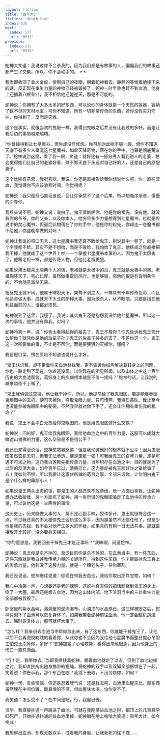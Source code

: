 ```yaml
---
layout: fiction
title: "百年大计"
fiction: "death_bus"
index: 536
next:
  index: 537
  url: "0537"
previous:
  index: 535
  url: "0535"
---
```

蛇神大笑道：我说过你不会杀我的，因为我们都是有故事的人，偏偏我们的故事还都产生了交集，所以，你不会动手的。 ≥ ≤

我当即收回了业火金蛟，使用自己的夜眼，朝着蛇神看去，静静的等候着他接下来的话，反正现在重生力量的神物已经被毁掉了，蛇神一时半会也赶不到血池，他身上还插着八根骨针，我不相信他还能逆天，那是不可能的。

蛇神说：你拥有了太多太多的好东西，可以说你的身体就是一个天然的容器，容纳了数不尽的天材地宝，可你不知道，所有一切非常传奇的东西，若你没有实力守护，你得到了，反而是灾难。

这个是事实，就像当初的鬼眼一样，我得到鬼眼之后并没有让我过的多好，而是让我后边的事情越来越糟。

“你曾经得到过七星魔书，但你却没有修炼。你可能对此物不屑一顾，但你不知道天底下有多少人垂涎这七星魔书，如此天降奇物，落在你的手中，也算是彻底荒废了。”蛇神说到这里，看了我一眼，笑道：就好比有一部分男人看到别人的老婆，总会觉得她们比自己的老婆好看，殊不知天底下永远对自己好的人，还是自己的原配妻子。

这个比喻有意思，我挺喜欢，我说：你还是直接告诉我你想说什么吧，你一直在流血，我觉得你不应该浪费时间，你觉得呢？

蛇神说：我只是担心直话直说，会让你承受不了这个后果，所以想循序渐进，慢慢的引导你。

我摇头说不用，蛇神又说：说白了，鬼王很嫉妒你，他是你的祖先，没有他，就没有你的爷爷，你的父亲，以及你本人。他穷尽多少力量想得到七星魔书，也就是传说中的焚心魔书，但最后此物落在了你的手中，他是你的祖先，你却连一卷魔书都不给他，你这晚辈做的对吗？

蛇神让我说的哑口无言，这七星魔书我还真不敢给鬼王，别说其中一卷了，就是一个字我都不给。其实不是不想给，而是不敢给，我怕给了鬼王，他练成之后直接把我干掉，他就成了这个世界上唯一一个掌握七星魔书本事的人。因为鬼王太厉害了，他跟老祖一样，都是传奇人物，但他比老祖更狠。

如果说用太极来比喻两个人的话，老祖就是太极中的白，鬼王就是太极中的黑。老祖胸怀天下，宅心仁厚，虽然做事雷厉风行，也足够狠，但他的狠是有自制条件的，不会随意滥杀无辜。

相反鬼王就不同，他属于睥睨天下，桀骛不驯之人，一样具有千年传奇色彩，而且他适合做大事，成就天下大业的那种大事，因为他杀人，从不眨眼。只要是挡在他利益面前的人，谁都必须死。

蛇神说到了这里，我懂了。我说：其实鬼王还是抱怨我没给他七星魔书，所以这一次的事情，他并没有帮我，对吗？

蛇神冷笑一声，说：你也太看得起你的祖先了，鬼王不帮你？你先告诉我鬼王凭什么帮你？就凭你是他的后辈子孙？鬼王的后辈子孙多的去了，不差你这一个。鬼王这一次所要做的事，不止是不帮你，而是要狠狠的灭掉你，懂吗？

我目瞪口呆，愣在原地不知道该说什么才好。

“鬼王认识我，却不带着你来血池林找我，更不告诉你如何解决葛钰身上的问题，你也一路走到了现在，你难道没现，以你现在的所见所闻，以及山体之中这上百年历史的大血池而言，葛钰身上的疾病根本就是不值一提吗？”蛇神的话，让我说的越来越插不上嘴了。

“鬼王我俩做过交换，他让我干掉你，所以，他提前给了我鬼眼图，若是能够参破鬼眼图中的玄机，便可灭掉你，夺取鬼眼力量。只可惜啊，我资质愚昧，截止至今也没能参破鬼眼图中的秘密，不然我早就对你下手了，还会让你拥有重伤我的机会？”

我说：鬼王不会平白无故给你鬼眼图的，他是用鬼眼图做什么交换？

蛇神说：问的好，鬼王给我鬼眼图，我给他血池之中的百年力量，这股可以成就大暗遮山鬼佛的力量，这么交易是不是很公平？

我还没来得及说话，蛇神忽然暴怒道：但是我现这他妈的根本就不公平！因为鬼眼图虽然玄机无穷，但若无法参透，便是废纸一张！可我给鬼王的百年力量，却是可遇不可求之物，这乃我白莲教先祖传承力量，当年积存在血池之中，目的就是为了以后的反清大业，如今百年已过，清朝已亡，这力量却被鬼王那奸诈之辈给骗了去！我如何不恨，所以我要让这家伙所做的苟且之事，全部告诉你，让你明白鬼王是个什么样的卑鄙小人！

如果说鬼王两头出卖的话，那鬼王的人品还真不敢恭维，他一方面出卖我，让蛇神想办法收拾我，另一方面坑了蛇神，用一张所谓的鬼眼图骗走了血池中的传承力量，可以说他这是一举两得的事情。

这历史上，历来能做大事的人，莫不是心狠手辣，狡诈多计，鬼王就很符合这一点，不过我还真的不太相信鬼王会玩这么多手，因为握虽然不太信任他了，但至少他是我的先祖，我不会对他产生多大的怀疑，如果真的有朝一日无法共事，那就直接散开比较好，没必要兵刃相见。

“你的意思是，我要回去干掉鬼王才是正事吗？”我眯眼，问道蛇神。

蛇神说：鬼王你是杀不掉的，至少目前你是杀不掉的，在血池当中，有一件东西，这件东西就是我白莲教传承力量的关键所在，得到这件东西，你才能毁掉鬼王身上的传承力量，他若没了这股力量，就是一个糟老头子，任你宰割。

我还没说话，蛇神继续说道：你现在带我去血池，我给你取出那件宝物，如何？

我心中冷笑一声，心想姜还是老的辣啊，这蛇神真真假假把话题绕到鬼王的身上，绕了一大圈，最后还是想去血池，因为这山体内部，地下溶洞当中的三处重生力量全部都被我毁了。

卧室里的紫水晶碗，溶洞里的逆流瀑布，山洞顶的水晶原石，这三样被毁之后，蛇神只剩下了血池可以恢复身体了，如果我带着蛇神前往血池，他一定会趁机跳进去，届时恢复体力，那可就坏大事了。

“怎么样？我亲自去血池当中帮你取出来，有了这东西，你就能干掉鬼王了，让他以后不会再虎视眈眈的看着你，从此你也不会因为没给他七星魔书而整日提心吊胆生怕鬼王杀掉你，多好？”蛇神加紧了心理攻势，看得出来他很急，因为他身上的伤口一直在滴血。

“行！走，我带你去。”当即我搀扶着蛇神，朝着血池就走了过去，但到了血池边缘之时，我却直接掏出随身携带的短绳，将蛇神的双手以及双脚全部捆绑在了一起，笑着说：你告诉我，那个东西在哪？我跳下去取，不用劳烦你，如何？

蛇神一愣，有些懊恼，但还是忍着脾气说：还是我去吧，血池里血腥无比，那东西虽然埋在中间位置，而且埋的不深，但血腥味太浓，怕你受不了。

我笑道：怎么受不了？在中间是吧，行，我自己去。

话毕，我直接扑通一声跳进了血池，可就在我刚落进血池之时，都顶上的几百具孕妇死尸，开始扑通扑通的往血池里掉，蛇神躺在地上哈哈大笑道：百年大计，如今终成！

我想窜出血池，却现无数双手，拽着我的身躯，让我死死的往下拽……